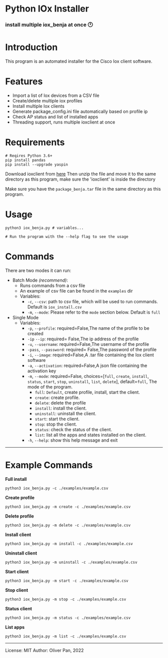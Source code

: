 # Python IOx Installer

### install multiple iox_benja at once 🕛

# Introduction

This program is an automated installer for the Cisco Iox client software.

# Features

- Import a list of Iox devices from a CSV file
- Create/delete multiple iox profiles
- Install multiple Iox clients
- Generate package_config.ini file automatically based on profile ip
- Check AP status and list of installed apps
- Threading support, runs multiple ioxclient at once

# Requirements

    # Reqires Python 3.6+
    pip install pandas
    pip install --upgrade yaspin

Download ioxclient from [here](https://developer.cisco.com/docs/iox/#!iox-resource-downloads)
Then unzip the file and move it to the same directory as this program, make sure the 'ioxclient' is inside the directory

Make sure you have the `package_benja.tar` file in the same directory as this program.

# Usage

    python3 iox_benja.py # variables...

    # Run the program with the --help flag to see the usage

# Commands

There are two modes it can run:

- Batch Mode _(recommend)_:
  - Runs commands from a csv file
  - An example of csv file can be found in the `examples` dir
  - Variables:
    - `-c`, `--csv`: path to csv file, which will be used to run commands. Default is `iox_install.csv`
    - `-m`, `--mode`: Please refer to the `mode` section below. Default is `full`
- Single Mode
  - Variables:
    - `-p`, `--profile`: required=False,The name of the profile to be created
    - `-ip` `--ip`: required= False,The ip address of the profile
    - `-u`, `--username`: required=False,The username of the profile
    - `-pass`, `--password`: required= False,The password of the profile
    - `-i`, `--image`: required=False,A .tar file containing the Iox client software
    - `-a`, `--activation`: required=False,A json file containing the activation key
    - `-m`, `--mode`: required=False, choices=[`full`, `create`, `install`, `status`, `start`, `stop`, `uninstall`, `list`, `delete`], default=`full`, The mode of the program.
      - `full`: `Default`, create profile, install, start the client.
      - `create`: create profile.
      - `delete`: delete the profile
      - `install`: install the client.
      - `uninstall`: uninstall the client.
      - `start`: start the client.
      - `stop`: stop the client.
      - `status`: check the status of the client.
      - `list`: list all the apps and states installed on the client.
    - `-h`, `--help`: show this help message and exit

---

# Example Commands

**Full install**

    python3 iox_benja.py -c ./examples/example.csv

**Create profile**

    python3 iox_benja.py -m create -c ./examples/example.csv

**Delete profile**

    python3 iox_benja.py -m delete -c ./examples/example.csv

**Install client**

    python3 iox_benja.py -m install -c ./examples/example.csv

**Uninstall client**

    python3 iox_benja.py -m uninstall -c ./examples/example.csv

**Start client**

    python3 iox_benja.py -m start -c ./examples/example.csv

**Stop client**

    python3 iox_benja.py -m stop -c ./examples/example.csv

**Status client**

    python3 iox_benja.py -m status -c ./examples/example.csv

**List apps**

    python3 iox_benja.py -m list -c ./examples/example.csv

---

License: MIT
Author: Oliver Pan, 2022
